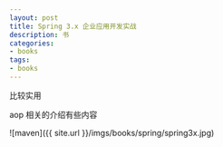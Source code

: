 ```yaml
---
layout: post
title: Spring 3.x 企业应用开发实战
description: 书
categories:
- books
tags:
- books
---
```


比较实用

aop 相关的介绍有些内容

![maven]({{ site.url }}/imgs/books/spring/spring3x.jpg)


 


